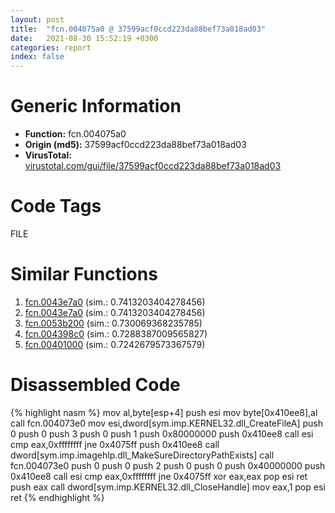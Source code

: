 ```yaml
---
layout: post
title:  "fcn.004075a0 @ 37599acf0ccd223da88bef73a018ad03"
date:   2021-08-30 15:52:19 +0300
categories: report
index: false
---
```


# Generic Information
- **Function:** fcn.004075a0
- **Origin (md5):** 37599acf0ccd223da88bef73a018ad03
- **VirusTotal:** [virustotal.com/gui/file/37599acf0ccd223da88bef73a018ad03][virustotal_ref]

# Code Tags
<span class="tag" id="FILE">FILE</span>


# Similar Functions

1. [fcn.0043e7a0][similar_1_ref] (sim.: 0.7413203404278456)
2. [fcn.0043e7a0][similar_2_ref] (sim.: 0.7413203404278456)
3. [fcn.0053b200][similar_3_ref] (sim.: 0.730069368235785)
4. [fcn.004398c0][similar_4_ref] (sim.: 0.7288387009565827)
5. [fcn.00401000][similar_5_ref] (sim.: 0.7242679573367579)


# Disassembled Code

{% highlight nasm %}
mov al,byte[esp+4]
push esi
mov byte[0x410ee8],al
call fcn.004073e0
mov esi,dword[sym.imp.KERNEL32.dll_CreateFileA]
push 0
push 0
push 3
push 0
push 1
push 0x80000000
push 0x410ee8
call esi
cmp eax,0xffffffff
jne 0x4075ff
push 0x410ee8
call dword[sym.imp.imagehlp.dll_MakeSureDirectoryPathExists]
call fcn.004073e0
push 0
push 0
push 2
push 0
push 0
push 0x40000000
push 0x410ee8
call esi
cmp eax,0xffffffff
jne 0x4075ff
xor eax,eax
pop esi
ret 
push eax
call dword[sym.imp.KERNEL32.dll_CloseHandle]
mov eax,1
pop esi
ret 
{% endhighlight %}


[similar_1_ref]: /report/fcn.0043e7a0@ec199daf84c7d2c754bb8d013dd4880e
[similar_2_ref]: /report/fcn.0043e7a0@4fe6510221c33bf023f6abed461fc13f
[similar_3_ref]: /report/fcn.0053b200@14b20b07906a36e23f2230c8042160f2
[similar_4_ref]: /report/fcn.004398c0@a4175bd1311845689d3bca41d1d095ff
[similar_5_ref]: /report/fcn.00401000@69b3c79878674ea715338a112bb5caa6
[virustotal_ref]: https://www.virustotal.com/gui/file/37599acf0ccd223da88bef73a018ad03